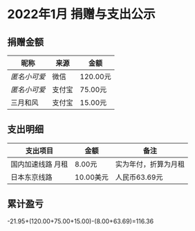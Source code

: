 # 2022年1月 捐赠与支出公示

## 捐赠金额

| 昵称         | 来源   | 金额    |
| ------------ | ------ | ------- |
| *匿名小可爱* | 微信 | 120.00元  |
| *匿名小可爱* | 支付宝 | 75.00元 |
| 三月和风 | 支付宝 | 15.00元 |

## 支出明细

| 支出项目          | 金额     | 备注                 |
| ----------------- | -------- | -------------------- |
| 国内加速线路 月租 | 8.00元   | 实为年付，折算为月租 |
| 日本东京线路 | 10.00美元 | 人民币63.69元    |

## 累计盈亏

-21.95+(120.00+75.00+15.00)-(8.00+63.69)=116.36
